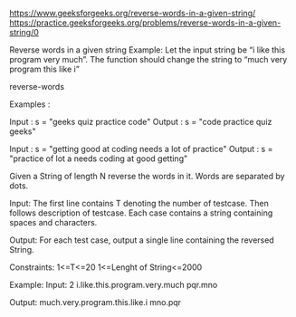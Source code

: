 https://www.geeksforgeeks.org/reverse-words-in-a-given-string/
https://practice.geeksforgeeks.org/problems/reverse-words-in-a-given-string/0

Reverse words in a given string Example: Let the input string be “i like this program very much”.
The function should change the string to “much very program this like i”

reverse-words

Examples :

Input  : s = "geeks quiz practice code"
Output : s = "code practice quiz geeks"

Input  : s = "getting good at coding needs a lot of practice"
Output : s = "practice of lot a needs coding at good getting"

Given a String of length N reverse the words in it. Words are separated by dots.

Input:
The first line contains T denoting the number of testcase. Then follows description of testcase.
Each case contains a string containing spaces and characters.

Output:
For each test case, output a single line containing the reversed String.

Constraints:
1<=T<=20 1<=Lenght of String<=2000

Example:
Input:
2 i.like.this.program.very.much pqr.mno

Output:
much.very.program.this.like.i mno.pqr
